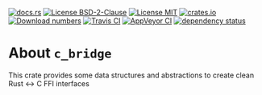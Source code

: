 [![docs.rs](https://docs.rs/c_bridge/badge.svg)](https://docs.rs/c_bridge)
[![License BSD-2-Clause](https://img.shields.io/badge/License-BSD--2--Clause-blue.svg)](https://opensource.org/licenses/BSD-2-Clause)
[![License MIT](https://img.shields.io/badge/License-MIT-blue.svg)](https://opensource.org/licenses/MIT)
[![crates.io](https://img.shields.io/crates/v/c_bridge.svg)](https://crates.io/crates/c_bridge)
[![Download numbers](https://img.shields.io/crates/d/c_bridge.svg)](https://crates.io/crates/c_bridge)
[![Travis CI](https://travis-ci.org/KizzyCode/c_bridge.svg?branch=master)](https://travis-ci.org/KizzyCode/c_bridge)
[![AppVeyor CI](https://ci.appveyor.com/api/projects/status/github/KizzyCode/c_bridge?svg=true)](https://ci.appveyor.com/project/KizzyCode/c-bridge)
[![dependency status](https://deps.rs/crate/c_bridge/0.5.0/status.svg)](https://deps.rs/crate/c_bridge/0.5.0)

# About `c_bridge`
This crate provides some data structures and abstractions to create clean Rust <-> C FFI interfaces